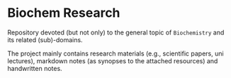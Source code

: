 # Biochem Research

Repository devoted (but not only) to the general topic of `Biochemistry` and its related (sub)-domains. 

The project mainly contains research materials (e.g., scientific papers, uni lectures), markdown notes (as synopses to the attached resources) and handwritten notes.
